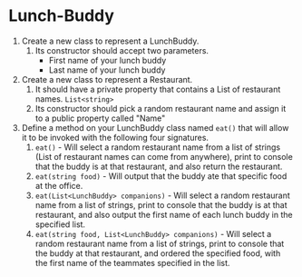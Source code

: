 # Lunch-Buddy

1. Create a new class to represent a LunchBuddy.
    1. Its constructor should accept two parameters.
        - First name of your lunch buddy
        - Last name of your lunch buddy
2. Create a new class to represent a Restaurant.
    1. It should have a private property that contains a List of restaurant names. `List<string>`
    2. Its constructor should pick a random restaurant name and assign it to a public property called "Name"
3. Define a method on your LunchBuddy class named `eat()` that will allow it to be invoked with the following four signatures.
    1. `eat()` - Will select a random restaurant name from a list of strings (List of restaurant names can come from anywhere), print to console that the buddy is at that restaurant, and also return the restaurant.
    2. `eat(string food)` - Will output that the buddy ate that specific food at the office.
    3. `eat(List<LunchBuddy> companions)` - Will select a random restaurant name from a list of strings, print to console that the buddy is at that restaurant, and also output the first name of each lunch buddy in the specified list.
    4. `eat(string food, List<LunchBuddy> companions)` - Will select a random restaurant name from a list of strings, print to console that the buddy at that restaurant, and ordered the specified food, with the first name of the teammates specified in the list.
